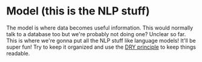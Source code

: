 # Model (this is the NLP stuff)
The model is where data becomes useful information. This would normally talk to a database too but we're probably not doing one? Unclear so far. This is where we're gonna put all the NLP stuff like language models! It'll be super fun!
Try to keep it organized and use the [DRY principle](https://en.wikipedia.org/wiki/Don%27t_repeat_yourself) to keep things readable.